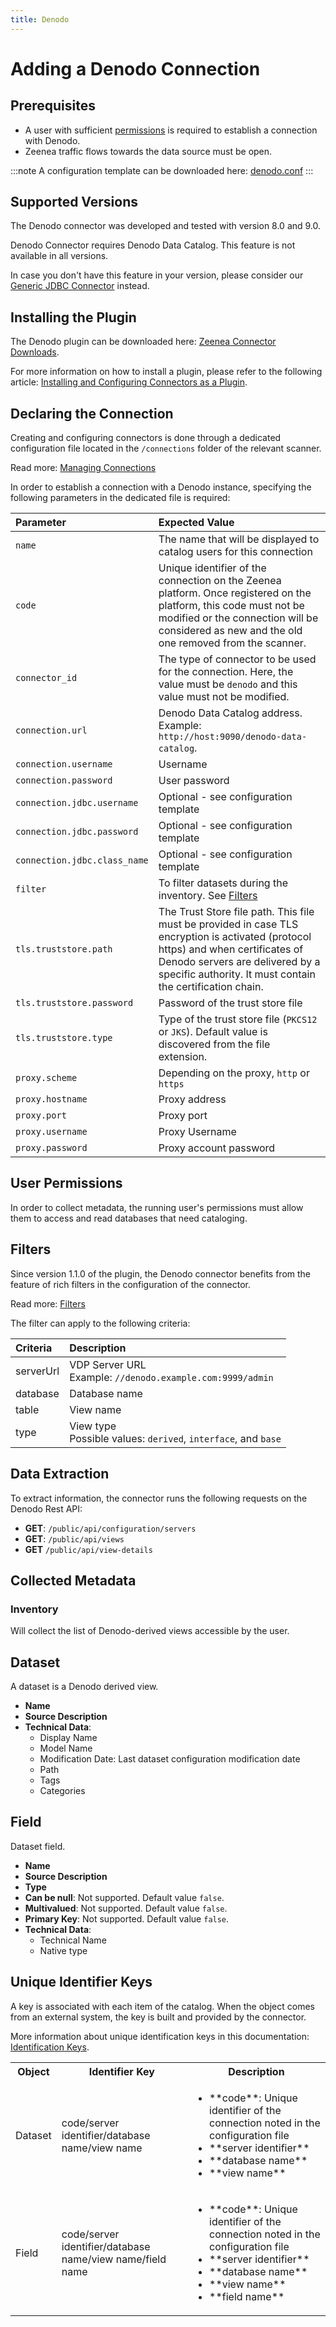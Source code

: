 ```yaml
---
title: Denodo
---
```


# Adding a Denodo Connection

## Prerequisites

* A user with sufficient [permissions](#user-permissions) is required to establish a connection with Denodo.
* Zeenea traffic flows towards the data source must be open. 

:::note
A configuration template can be downloaded here: [denodo.conf](https://actian.file.force.com/sfc/dist/version/download/?oid=00D300000001XnW&ids=068Nu00000GUdyq&d=%2Fa%2FNu000002lgPF%2FAAs4RvtrRAnrwYuW4MZlsaJ.9zatvae68tk6.Rg9ReM&asPdf=false)
:::

## Supported Versions

The Denodo connector was developed and tested with version 8.0 and 9.0.

Denodo Connector requires Denodo Data Catalog. This feature is not available in all versions.

In case you don't have this feature in your version, please consider our [Generic JDBC Connector](./zeenea-connector-generic-jdbc) instead.
 
## Installing the Plugin

The Denodo plugin can be downloaded here: [Zeenea Connector Downloads](./zeenea-connectors-list).

For more information on how to install a plugin, please refer to the following article: [Installing and Configuring Connectors as a Plugin](./zeenea-connectors-install-as-plugin).

## Declaring the Connection

Creating and configuring connectors is done through a dedicated configuration file located in the `/connections` folder of the relevant scanner.

Read more: [Managing Connections](./zeenea-managing-connections)
 
In order to establish a connection with a Denodo instance, specifying the following parameters in the dedicated file is required:

| Parameter| Expected Value |
| :--- | :--- |
| `name` | The name that will be displayed to catalog users for this connection | 
| `code` | Unique identifier of the connection on the Zeenea platform. Once registered on the platform, this code must not be modified or the connection will be considered as new and the old one removed from the scanner. | 
| `connector_id` | The type of connector to be used for the connection. Here, the value must be `denodo` and this value must not be modified. | 
| `connection.url` | Denodo Data Catalog address. Example: `http://host:9090/denodo-data-catalog`. |
| `connection.username` | Username |
| `connection.password` |	User password |
| `connection.jdbc.username` | Optional - see configuration template |
| `connection.jdbc.password` | Optional - see configuration template |
| `connection.jdbc.class_name` | Optional - see configuration template |
| `filter` | To filter datasets during the inventory. See [Filters](#filters) |
| `tls.truststore.path` | The Trust Store file path. This file must be provided in case TLS encryption is activated (protocol https) and when certificates of Denodo servers are delivered by a specific authority. It must contain the certification chain. |
| `tls.truststore.password` |	Password of the trust store file |
| `tls.truststore.type` |	Type of the trust store file (`PKCS12` or `JKS`). Default value is discovered from the file extension. |
| `proxy.scheme` | Depending on the proxy, `http` or `https` |
| `proxy.hostname` | Proxy address |
| `proxy.port` | Proxy port |
| `proxy.username` | Proxy Username |
| `proxy.password` | Proxy account password |

## User Permissions

In order to collect metadata, the running user's permissions must allow them to access and read databases that need cataloging. 
 
## Filters

Since version 1.1.0 of the plugin, the Denodo connector benefits from the feature of rich filters in the configuration of the connector.

Read more: [Filters](zeenea-filters)

The filter can apply to the following criteria:

| Criteria | Description |
| :--- | :--- |
| serverUrl | VDP Server URL<br />Example: `//denodo.example.com:9999/admin` |
| database | Database name |
| table | View name |
| type | View type<br />Possible values: `derived`, `interface`, and `base` |

## Data Extraction

To extract information, the connector runs the following requests on the Denodo Rest API:

* **GET**: `/public/api/configuration/servers`
* **GET**: `/public/api/views`
* **GET** `/public/api/view-details`

## Collected Metadata

### Inventory

Will collect the list of Denodo-derived views accessible by the user.  

## Dataset

A dataset is a Denodo derived view. 

* **Name**
* **Source Description**
* **Technical Data**: 
  * Display Name
  * Model Name
  * Modification Date: Last dataset configuration modification date
  * Path
  * Tags
  * Categories

## Field

Dataset field. 

* **Name**
* **Source Description**
* **Type**
* **Can be null**: Not supported. Default value `false`.
* **Multivalued**: Not supported. Default value `false`.
* **Primary Key**: Not supported. Default value `false`.
* **Technical Data**: 
  * Technical Name
  * Native type
 
## Unique Identifier Keys

A key is associated with each item of the catalog. When the object comes from an external system, the key is built and provided by the connector.

More information about unique identification keys in this documentation: [Identification Keys](./zeenea-identification-keys).

<table>
  <tr><th>Object</th><th>Identifier Key</th><th>Description</th></tr>
  <tr>
    <td>Dataset</td>
    <td>code/server identifier/database name/view name</td>
    <td>
      <ul>
        <li>**code**: Unique identifier of the connection noted in the configuration file</li>
        <li>**server identifier**</li>
        <li>**database name**</li>
        <li>**view name**</li>
      </ul>
    </td>
  </tr>
  <tr>
    <td>Field</td>
    <td>code/server identifier/database name/view name/field name</td>
    <td>
      <ul>
        <li>**code**: Unique identifier of the connection noted in the configuration file</li>
        <li>**server identifier**</li>
        <li>**database name**</li>
        <li>**view name**</li>
        <li>**field name**</li>
      </ul>
    </td>
  </tr>
</table>

